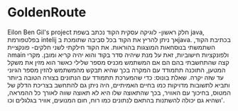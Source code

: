 # GoldenRoute
Eilon Ben Gil's project
חלק ראשון- לוגיקה עסקית
הקוד נכתב בשפת java, בפלטפורמת intelij אך ניתן להריץ את הקוד בכל סביבה שתומכת בjava.
בכתיבת הקוד, השתמשתי בנוסחאות המוצגות בהוראות. את הקוד חילקתי לשני חלקים- פונקציית הmain ולפונקציות חישוביות, זאת על מנת שיהיה סדר בקוד והוא יהיה קריא ומובן.
מקרי קצה שהתחשבתי בהם הם אם המשתמש מכניס מספר שלילי כאשר הוא מזין את משקל המטען, התוכנה תתמודד עם המקרה בכך שהיא תבקש מהמשתמש להזין מספר הגיוני עד שזה יקרה.
שאלת בונוס: כדי שהמערכת תתמודד עם הנתונים בצורה הטובה ביותר ותביא לתשובות מדויקות כמו בחיים האמיתיים, היה ניתן גם להתחשב בצריכת הדלק של המטוס, בחיכוך עם האוויר, בכך שהתאוצה שלו היא לא תאוצה שווה לאורך כל ההמראה, ושהיא גם יכולה להשתנות בהתאם לנתונים כמו רוח, חום המנועים, אוויר בגלגלים וכו'.
